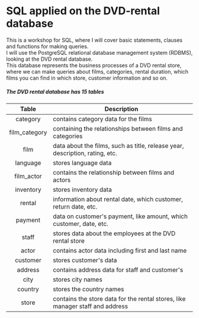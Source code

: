 # SQL applied on the DVD-rental database
This is a workshop for SQL, where I will cover basic statements, clauses and functions for making queries. <br>
I will use the PostgreSQL relational database management system (RDBMS), looking at the DVD rental database. <br> This database represents the business processes of a DVD rental store, where we can make queries about films, categories, rental duration, which films you can find in which store, customer information and so on. 


##### The DVD rental database has 15 tables

| Table         | Description                                                                   |
| :---:         |    ------                                                                     |
| category      | contains category data for the films                                          |
| film_category | containing the relationships between films and categories                     |
| film          | data about the films, such as title, release year, description, rating, etc.  |
| language      | stores language data                                                          |
| film_actor    | contains the relationship between films and actors                            |
| inventory     | stores inventory data                                                         |
| rental        | information about rental date, which customer, return date, etc.              |
| payment       | data on customer's payment, like amount, which customer, date, etc.           |
| staff         | stores data about the employees at the DVD rental store                       |
| actor         | contains actor data including first and last name                             |
| customer      | stores customer's data                                                        |
| address       | contains address data for staff and customer's                                |
| city          | stores city names                                                             |
| country       | stores the country names                                                      |
| store         | contains the store data for the rental stores, like manager staff and address |
